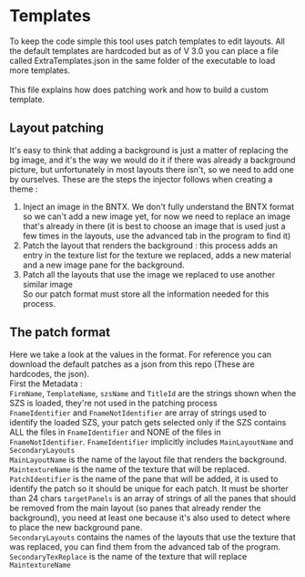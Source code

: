 # Templates
To keep the code simple this tool uses patch templates to edit layouts.
All the default templates are hardcoded but as of V 3.0 you can place a file called 
ExtraTemplates.json in the same folder of the executable to load more templates. \
\
This file explains how does patching work and how to build a custom template.
## Layout patching
It's easy to think that adding a background is just a matter of replacing the bg
image, and it's the way we would do it if there was already a background picture, but unfortunately in most layouts there isn't, so we need to add one by ourselves.
These are the steps the injector follows when creating a theme :
1) Inject an image in the BNTX. We don't fully understand the BNTX format so we 
can't add a new image yet, for now we need to replace an image that's already in there
(it is best to choose an image that is used just a few times in the layouts, use the advanced tab
in the program to find it)
2) Patch the layout that renders the background : this process adds an entry in the
texture list for the texture we replaced, adds a new material and a new image pane for the background.
3) Patch all the layouts that use the image we replaced to use another similar image \
So our patch format must store all the information needed for this process.
## The patch format
Here we take a look at the values in the format.
For reference you can download the default patches as a json from this repo (These are hardcodes, the json).\
First the Metadata : \
`FirmName`, `TemplateName`, `szsName` and `TitleId` are the strings shown when the SZS is loaded, they're not used in the patching process \
`FnameIdentifier` and `FnameNotIdentifier` are array of strings used to identify the loaded SZS, your patch gets selected only if the SZS contains ALL the files in `FnameIdentifier` 
and NONE of the files in `FnameNotIdentifier`. `FnameIdentifier` implicitly includes `MainLayoutName` and `SecondaryLayouts` \
`MainLayoutName` is the name of the layout file that renders the background. \
`MaintextureName` is the name of the texture that will be replaced. \
`PatchIdentifier` is the name of the pane that will be added, it is used to identify the patch so it should be unique for each patch. It must be shorter than 24 chars
`targetPanels` is an array of strings of all the panes that should be removed from the main layout (so panes that already render the background), you need at least one because it's also used to detect where to place the new background pane. \
`SecondaryLayouts` contains the names of the layouts that use the texture that was replaced, you can find them from the advanced tab of the program.
`SecondaryTexReplace` is the name of the texture that will replace `MaintextureName`